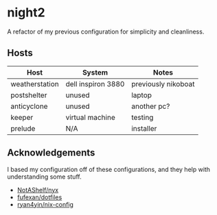 # night2

A refactor of my previous configuration for simplicity and cleanliness.

## Hosts

| Host                | System             | Notes               |
|---------------------|--------------------|---------------------|
| weatherstation      | dell inspiron 3880 | previously nikoboat |
| postshelter         | unused             | laptop              |
| anticyclone         | unused             | another pc?         |
| keeper              | virtual machine    | testing             |
| prelude             | N/A                | installer           |

## Acknowledgements

I based my configuration off of these configurations,
and they help with understanding some stuff.

* [NotAShelf/nyx](https://github.com/NotAShelf/nyx)
* [fufexan/dotfiles](https://github.com/fufexan/dotfiles)
* [ryan4yin/nix-config](https://github.com/ryan4yin/nix-config)
